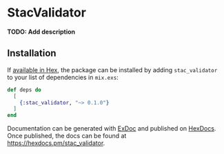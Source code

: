 # StacValidator

**TODO: Add description**

## Installation

If [available in Hex](https://hex.pm/docs/publish), the package can be installed
by adding `stac_validator` to your list of dependencies in `mix.exs`:

```elixir
def deps do
  [
    {:stac_validator, "~> 0.1.0"}
  ]
end
```

Documentation can be generated with [ExDoc](https://github.com/elixir-lang/ex_doc)
and published on [HexDocs](https://hexdocs.pm). Once published, the docs can
be found at <https://hexdocs.pm/stac_validator>.

